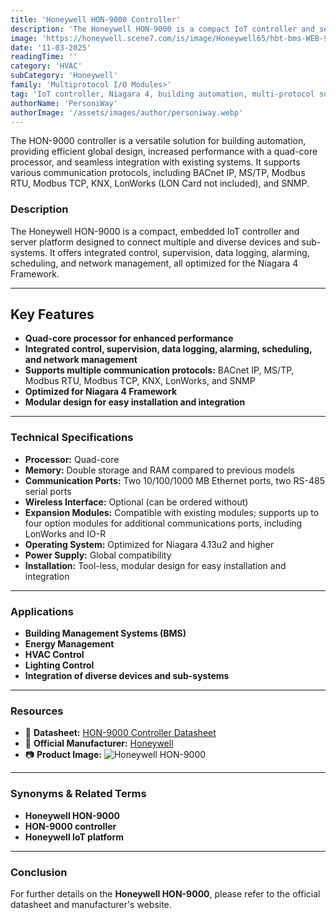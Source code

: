 ```yaml
---
title: 'Honeywell HON-9000 Controller'
description: 'The Honeywell HON-9000 is a compact IoT controller and server platform optimized for the Niagara 4 Framework, designed to integrate multiple devices across various protocols for comprehensive building automation.'
image: 'https://honeywell.scene7.com/is/image/Honeywell65/hbt-bms-WEB-9000'
date: '11-03-2025'
readingTime: ''
category: 'HVAC'
subCategory: 'Honeywell'
family: 'Multiprotocol I/O Modules>'
tag: 'IoT controller, Niagara 4, building automation, multi-protocol support, Honeywell'
authorName: 'PersoniWay'
authorImage: '/assets/images/author/personiway.webp'
---
```


The HON-9000 controller is a versatile solution for building automation, providing efficient global design, increased performance with a quad-core processor, and seamless integration with existing systems. It supports various communication protocols, including BACnet IP, MS/TP, Modbus RTU, Modbus TCP, KNX, LonWorks (LON Card not included), and SNMP.

### **Description**
The Honeywell HON-9000 is a compact, embedded IoT controller and server platform designed to connect multiple and diverse devices and sub-systems. It offers integrated control, supervision, data logging, alarming, scheduling, and network management, all optimized for the Niagara 4 Framework.

---

## **Key Features**
- **Quad-core processor for enhanced performance**
- **Integrated control, supervision, data logging, alarming, scheduling, and network management**
- **Supports multiple communication protocols:** BACnet IP, MS/TP, Modbus RTU, Modbus TCP, KNX, LonWorks, and SNMP
- **Optimized for Niagara 4 Framework**
- **Modular design for easy installation and integration**

---

### **Technical Specifications**
- **Processor:** Quad-core
- **Memory:** Double storage and RAM compared to previous models
- **Communication Ports:** Two 10/100/1000 MB Ethernet ports, two RS-485 serial ports
- **Wireless Interface:** Optional (can be ordered without)
- **Expansion Modules:** Compatible with existing modules; supports up to four option modules for additional communications ports, including LonWorks and IO-R
- **Operating System:** Optimized for Niagara 4.13u2 and higher
- **Power Supply:** Global compatibility
- **Installation:** Tool-less, modular design for easy installation and integration

---

### **Applications**
- **Building Management Systems (BMS)**
- **Energy Management**
- **HVAC Control**
- **Lighting Control**
- **Integration of diverse devices and sub-systems**

---

### **Resources**
- 📄 **Datasheet:** [HON-9000 Controller Datasheet](https://prod-edam.honeywell.com/content/dam/honeywell-edam/hbt/en-us/documents/literature-and-specs/datasheets/BA-BMS-Honeywell-HON-9000-Product-Datasheet-31-00649.pdf)
- 🏢 **Official Manufacturer:** [Honeywell](https://buildings.honeywell.com/us/en/products/by-category/building-management/controllers/plant-and-integration-controllers/hon-9000-controller)
- 📷 **Product Image:**
  ![Honeywell HON-9000](https://honeywell.scene7.com/is/image/Honeywell65/hbt-bms-WEB-9000)

---

### **Synonyms & Related Terms**
- **Honeywell HON-9000**
- **HON-9000 controller**
- **Honeywell IoT platform**

---

### **Conclusion**
For further details on the **Honeywell HON-9000**, please refer to the official datasheet and manufacturer's website.
